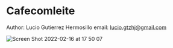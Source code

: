 # Cafecomleite
Author: Lucio Gutierrez Hermosillo
email: lucio.gtzhj@gmail.com



![Screen Shot 2022-02-16 at 17 50 07](https://user-images.githubusercontent.com/99549767/154377068-30435973-bfdc-4381-8c36-bfcd2ff497b1.jpg)
